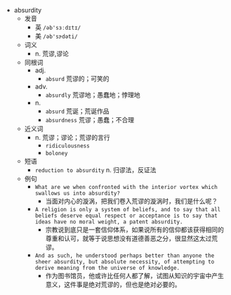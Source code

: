 - absurdity
  - 发音
    - 英 `/əb'sɜːdɪtɪ/`
    - 美 `/əb'sɝdəti/`
  - 词义
    - n. 荒谬,谬论
  - 同根词
    - adj.
      - `absurd` 荒谬的；可笑的
    - adv.
      - `absurdly` 荒谬地；愚蠢地；悖理地
    - n.
      - `absurd` 荒诞；荒诞作品
      - `absurdness` 荒谬；愚蠢；不合理
  - 近义词
    - n. 荒谬；谬论；荒谬的言行
      - `ridiculousness`
      - `boloney`
  - 短语
    - `reduction to absurdity` n. 归谬法，反证法 
  - 例句
    - `What are we when confronted with the interior vortex which swallows us into absurdity?`
      - 当面对内心的漩涡，把我们卷入荒谬的漩涡时，我们是什么呢？
    - `A religion is only a system of beliefs, and to say that all beliefs deserve equal respect or acceptance is to say that ideas have no moral weight, a patent absurdity.`
      - 宗教说到底只是一套信仰体系，如果说所有的信仰都该获得相同的尊重和认可，就等于说思想没有道德善恶之分，很显然这太过荒谬。
    - `And as such, he understood perhaps better than anyone the sheer absurdity, but absolute necessity, of attempting to derive meaning from the universe of knowledge.`
      - 作为图书馆员，他或许比任何人都了解，试图从知识的宇宙中产生意义，这件事是绝对荒谬的，但也是绝对必要的。

